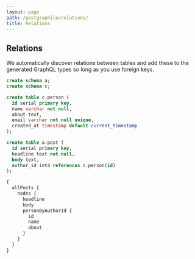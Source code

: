 ```yaml
---
layout: page
path: /postgraphile/relations/
title: Relations
---
```


## Relations

We automatically discover relations between tables and add these to the
generated GraphQL types so long as you use foreign keys.

```sql
create schema a;
create schema c;

create table c.person (
  id serial primary key,
  name varchar not null,
  about text,
  email varchar not null unique,
  created_at timestamp default current_timestamp
);

create table a.post (
  id serial primary key,
  headline text not null,
  body text,
  author_id int4 references c.person(id)
);
```

```graphql
{
  allPosts {
    nodes {
      headline
      body
      personByAuthorId {
        id
        name
        about
      }
    }
  }
}
```
